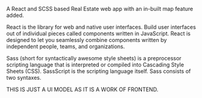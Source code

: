 A React and SCSS based Real Estate web app with an in-built map feature added.

React is the library for web and native user interfaces. Build user interfaces out of individual pieces called components written in JavaScript. React is designed to let you seamlessly combine components written by independent people, teams, and organizations.

Sass (short for syntactically awesome style sheets) is a preprocessor scripting language that is interpreted or compiled into Cascading Style Sheets (CSS). SassScript is the scripting language itself. Sass consists of two syntaxes.

THIS IS JUST A UI MODEL AS IT IS A WORK OF FRONTEND.